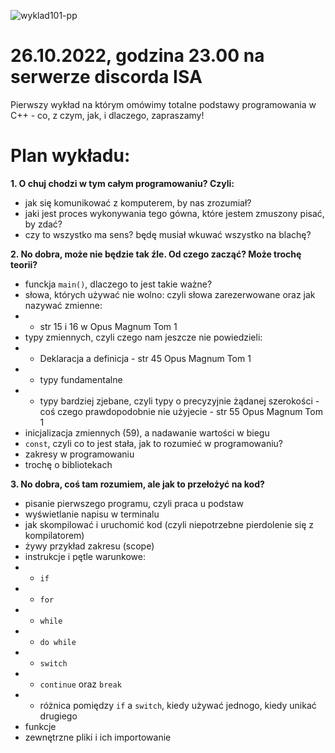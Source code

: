 ![wyklad101-pp](https://user-images.githubusercontent.com/50357817/197997208-0e66da6a-b431-4a42-a4c9-e93e1ec42dba.png)


# 26.10.2022, godzina 23.00 na serwerze discorda ISA

Pierwszy wykład na którym omówimy totalne podstawy programowania w C++ - co, z czym, jak, i dlaczego, zapraszamy!

# Plan wykładu:
**1. O chuj chodzi w tym całym programowaniu? Czyli:**
- jak się komunikować z komputerem, by nas zrozumiał?
- jaki jest proces wykonywania tego gówna, które jestem zmuszony pisać, by zdać?
- czy to wszystko ma sens? będę musiał wkuwać wszystko na blachę?

**2. No dobra, może nie będzie tak źle. Od czego zacząć? Może trochę teorii?**
- funckja ```main()```, dlaczego to jest takie ważne?
- słowa, których używać nie wolno: czyli słowa zarezerwowane oraz jak nazywać zmienne:
- - str 15 i 16 w Opus Magnum Tom 1
- typy zmiennych, czyli czego nam jeszcze nie powiedzieli:
- - Deklaracja a definicja - str 45 Opus Magnum Tom 1
- - typy fundamentalne
- - typy bardziej zjebane, czyli typy o precyzyjnie żądanej szerokości - coś czego prawdopodobnie nie użyjecie - str 55 Opus Magnum Tom 1
- inicjalizacja zmiennych (59), a nadawanie wartości w biegu
- ```const```, czyli co to jest stała, jak to rozumieć w programowaniu?
- zakresy w programowaniu
- trochę o bibliotekach

**3. No dobra, coś tam rozumiem, ale jak to przełożyć na kod?**
- pisanie pierwszego programu, czyli praca u podstaw
- wyświetlanie napisu w terminalu
- jak skompilować i uruchomić kod (czyli niepotrzebne pierdolenie się z kompilatorem)
- żywy przykład zakresu (scope)
- instrukcje i pętle warunkowe:
- - ```if```
- - ```for```
- - ```while```
- - ```do while```
- - ```switch```
- - ```continue``` oraz ```break```
- - różnica pomiędzy ```if``` a ```switch```, kiedy używać jednogo, kiedy unikać drugiego
- funkcje
- zewnętrzne pliki i ich importowanie
  
